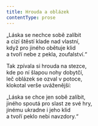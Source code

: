 ```yaml
---
title: Hrouda a oblázek
contentType: prose
---
```


<section>

„Láska se nechce sobě zalíbit  
a cizí štěstí klade nad vlastní,  
když pro jiného obětuje klid  
a tvoří nebe z pekla, zoufalství.“

Tak zpívala si hrouda na stezce,  
kde po ní šlapou nohy dobytčí,  
leč oblázek se ozval v potoce,  
klokotal verše uváženější:

„Láska se chce jen sobě zalíbit,  
jiného spoutá pro slast ze své hry,  
jinému ukradne i jeho klid  
a tvoří peklo nebi navzdory.“

</section>
